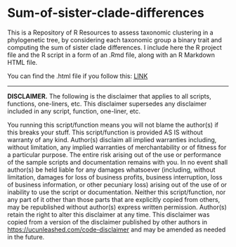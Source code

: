 # Sum-of-sister-clade-differences
This is a Repository of R Resources to assess taxonomic clustering in a phylogenetic tree, by considering each taxonomic group a binary trait and computing the sum of sister clade differences. 
I include here the R project file and the R script in a form of an .Rmd file, along with an R Markdown HTML file.

You can find the .html file if you follow this: 
[LINK](https://kanellopal.github.io/Sum-of-sister-clade-differences/Sum_of_sister_clade_differences.html)

---------------------------------------------------------------------------------------------------------------------------------------------------------------------------------------
**DISCLAIMER.**
The following is the disclaimer that applies to all scripts, functions, one-liners, etc. This disclaimer supersedes any disclaimer included in any script, function, one-liner, etc.

You running this script/function means you will not blame the author(s) if this breaks your stuff. This script/function is provided AS IS without warranty of any kind. Author(s) disclaim all implied warranties including, without limitation, any implied warranties of merchantability or of fitness for a particular purpose. The entire risk arising out of the use or performance of the sample scripts and documentation remains with you. In no event shall author(s) be held liable for any damages whatsoever (including, without limitation, damages for loss of business profits, business interruption, loss of business information, or other pecuniary loss) arising out of the use of or inability to use the script or documentation. Neither this script/function, nor any part of it other than those parts that are explicitly copied from others, may be republished without author(s) express written permission. Author(s) retain the right to alter this disclaimer at any time. This disclaimer was copied from a version of the disclaimer published by other authors in https://ucunleashed.com/code-disclaimer and may be amended as needed in the future.
